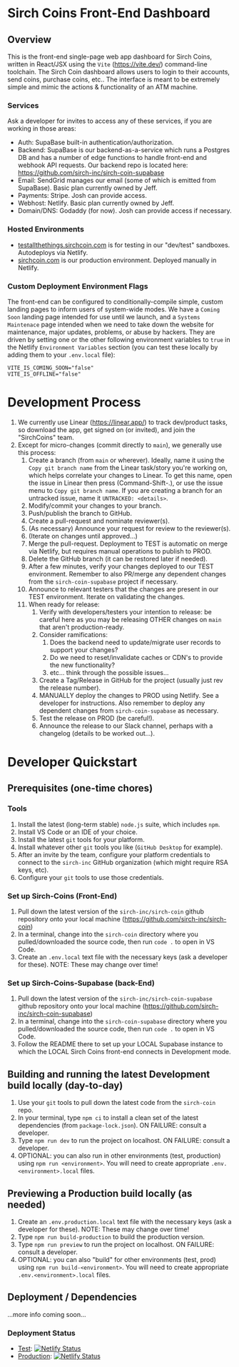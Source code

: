 # Sirch Coins Front-End Dashboard

## Overview
This is the front-end single-page web app dashboard for Sirch Coins, written in React/JSX using the `Vite` (https://vite.dev/) command-line toolchain. The Sirch Coin dashboard allows users to login to their accounts, send coins, purchase coins, etc.. The interface is meant to be extremely simple and mimic the actions & functionality of an ATM machine.

### Services
Ask a developer for invites to access any of these services, if you are working in those areas:
* Auth:  SupaBase built-in authentication/authorization.
* Backend:  SupaBase is our backend-as-a-service which runs a Postgres DB and has a number of edge functions to handle front-end and webhook API requests.  Our backend repo is located here:  https://github.com/sirch-inc/sirch-coin-supabase
* Email:  SendGrid manages our email (some of which is emitted from SupaBase).  Basic plan currently owned by Jeff.
* Payments:  Stripe.  Josh can provide access.
* Webhost:  Netlify.  Basic plan currently owned by Jeff.
* Domain/DNS:  Godaddy (for now).  Josh can provide access if necessary.

### Hosted Environments
* [testallthethings.sirchcoin.com](https://testallthethings.sirchcoin.com) is for testing in our "dev/test" sandboxes.  Autodeploys via Netlify.
* [sirchcoin.com](https://sirchcoin.com) is our production environment.  Deployed manually in Netlify.

### Custom Deployment Environment Flags
The front-end can be configured to conditionally-compile simple, custom landing pages to inform users of system-wide modes.  We have a `Coming Soon` landing page intended for use until we launch, and a `Systems Maintenace` page intended when we need to take down the website for maintenance, major updates, problems, or abuse by hackers.  They are driven by setting one or the other following environment variables to `true` in the Netlify `Environment Variables` section (you can test these locally by adding them to your `.env.local` file):
```
VITE_IS_COMING_SOON="false"
VITE_IS_OFFLINE="false"
```

# Development Process
1. We currently use Linear (https://linear.app/) to track dev/product tasks, so download the app, get signed on (or invited), and join the "SirchCoins" team.
1. Except for micro-changes (commit directly to `main`), we generally use this process:
    1. Create a branch (from `main` or wherever).  Ideally, name it using the `Copy git branch name` from the Linear task/story you're working on, which helps correlate your changes to Linear. To get this name, open the issue in Linear then press (Command-Shift-.), or use the issue menu to `Copy git branch name`. If you are creating a branch for an untracked issue, name it `UNTRACKED: <details>`.
    1. Modify/commit your changes to your branch.
    1. Push/publish the branch to GitHub.
    1. Create a pull-request and nominate reviewer(s).
    1. (As necessary) Announce your request for review to the reviewer(s).
    1. (Iterate on changes until approved...)
    1. Merge the pull-request. Deployment to TEST is automatic on merge via Netlify, but requires manual operations to publish to PROD.
    1. Delete the GitHub branch (it can be restored later if needed).
    1. After a few minutes, verify your changes deployed to our TEST environment.  Remember to also PR/merge any dependent changes from the `sirch-coin-supabase` project if necessary.
    1. Announce to relevant testers that the changes are present in our TEST environment. Iterate on validating the changes.
    1. When ready for release:
        1. Verify with developers/testers your intention to release:  be careful here as you may be releasing OTHER changes on `main` that aren't production-ready.
        1. Consider ramifications:
            1. Does the backend need to update/migrate user records to support your changes?
            1. Do we need to reset/invalidate caches or CDN's to provide the new functionality?
            1. etc... think through the possible issues...
        1. Create a Tag/Release in GitHub for the project (usually just rev the release number).
        1. MANUALLY deploy the changes to PROD using Netlify.  See a developer for instructions.  Also remember to deploy any dependent changes from `sirch-coin-supabase` as necessary.
        1. Test the release on PROD (be careful!).
        1. Announce the release to our Slack channel, perhaps with a changelog (details to be worked out...).

# Developer Quickstart

## Prerequisites (one-time chores)

### Tools
1. Install the latest (long-term stable) `node.js` suite, which includes `npm`.
1. Install VS Code or an IDE of your choice.
1. Install the latest `git` tools for your platform.
1. Install whatever other `git` tools you like (`GitHub Desktop` for example).
1. After an invite by the team, configure your platform credentials to connect to the `sirch-inc` GitHub organization (which might require RSA keys, etc).
1. Configure your `git` tools to use those credentials.

### Set up Sirch-Coins (Front-End)
1. Pull down the latest version of the `sirch-inc/sirch-coin` github repository onto your local machine (https://github.com/sirch-inc/sirch-coin)
1. In a terminal, change into the `sirch-coin` directory where you pulled/downloaded the source code, then run `code .` to open in VS Code.
1. Create an `.env.local` text file with the necessary keys (ask a developer for these). NOTE: These may change over time!

### Set up Sirch-Coins-Supabase (back-End)
1. Pull down the latest version of the `sirch-inc/sirch-coin-supabase` github repository onto your local machine (https://github.com/sirch-inc/sirch-coin-supabase)
1. In a terminal, change into the `sirch-coin-supabase` directory where you pulled/downloaded the source code, then run `code .` to open in VS Code.
1. Follow the README there to set up your LOCAL Supabase instance to which the LOCAL Sirch Coins front-end connects in Development mode.

## Building and running the latest Development build locally (day-to-day)
1. Use your `git` tools to pull down the latest code from the `sirch-coin` repo.
1. In your terminal, type `npm ci` to install a clean set of the latest dependencies (from `package-lock.json`). ON FAILURE: consult a developer.
1. Type `npm run dev` to run the project on localhost. ON FAILURE: consult a developer.
1. OPTIONAL: you can also run in other environments (test, production) using `npm run <environment>`.  You will need to create appropriate `.env.<environment>.local` files.

## Previewing a Production build locally (as needed)
1. Create an `.env.production.local` text file with the necessary keys (ask a developer for these). NOTE: These may change over time!
1. Type `npm run build-production` to build the production version.
1. Type `npm run preview` to run the project on localhost. ON FAILURE: consult a developer.
1. OPTIONAL: you can also "build" for other environments (test, prod) using `npm run build-<environment>`.  You will need to create appropriate `.env.<environment>.local` files.

## Deployment / Dependencies
...more info coming soon...

### Deployment Status
* [Test](https://testallthethings.sirchcoin.com): [![Netlify Status](https://api.netlify.com/api/v1/badges/b698fbd0-b01b-43a5-8aa7-7586633a38a6/deploy-status)](https://app.netlify.com/sites/testallthethings-sirch-coin/deploys)
* [Production](https://sirchcoin.com): [![Netlify Status](https://api.netlify.com/api/v1/badges/a61cc530-886d-4ceb-b386-bc37b9cddc78/deploy-status)](https://app.netlify.com/sites/sirch-coin/deploys)

